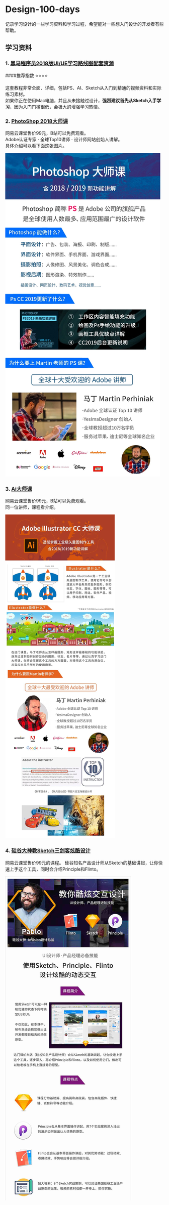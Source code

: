 # Design-100-days
记录学习设计的一些学习资料和学习过程，希望能对一些想入门设计的开发者有些帮助。  


## 学习资料
### 1. [黑马程序员2018版UI/UE学习路线图配套资源](./学习资料/黑马程序员2018版UIUE学习路线图配套资源.md)
####推荐指数 ⭐️⭐️⭐️⭐️

这套教程非常全面、详细，包括PS、AI、Sketch从入门到精通的视频资料和实际练习素材。  
如果你正在使用Mac电脑，并且从未接触过设计，**强烈建议首先从Sketch入手学习**，因为入门门槛很低，会极大的增强学习热情。  


### 2. [PhotoShop 2018大师课](https://www.bilibili.com/video/av59906341?from=search&seid=13389478556968547014)  
网易云课堂售价99元，B站可以免费观看。  
Adobe认证专家 · 全球Top10讲师 · 设计师网站创始人讲解。  
具体介绍可以看下面这张图片。  

![PS 2018大师课](./img/dashi2.jpg)

### 3. [Ai大师课](https://www.bilibili.com/video/av54532407?from=search&seid=14469042763389166068)  
网易云课堂售价99元，B站可以免费观看。  
同一位讲师，课程看介绍。

![Ai大师课](./img/aidashike.jpg)


### 4. [硅谷大神教Sketch三剑客炫酷设计](./学习资料/硅谷sketch.md)  
网易云课堂售价99元的课程。
硅谷知名产品设计师从Sketch的基础讲起，让你快速上手这个工具，同时会介绍Principle和Flinto。

![硅谷大神教Sketch三剑客炫酷设计](./img/guigusanjianke.jpg)


